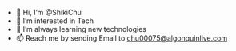 - 👋 Hi, I’m @ShikiChu
- 👀 I’m interested in Tech
- 🌱 I’m always learning new technologies
- 📫 Reach me by sending Email to chu00075@algonquinlive.com

<!---
ShikiChu/ShikiChu is a ✨ special ✨ repository because its `README.md` (this file) appears on your GitHub profile.
You can click the Preview link to take a look at your changes.
--->
